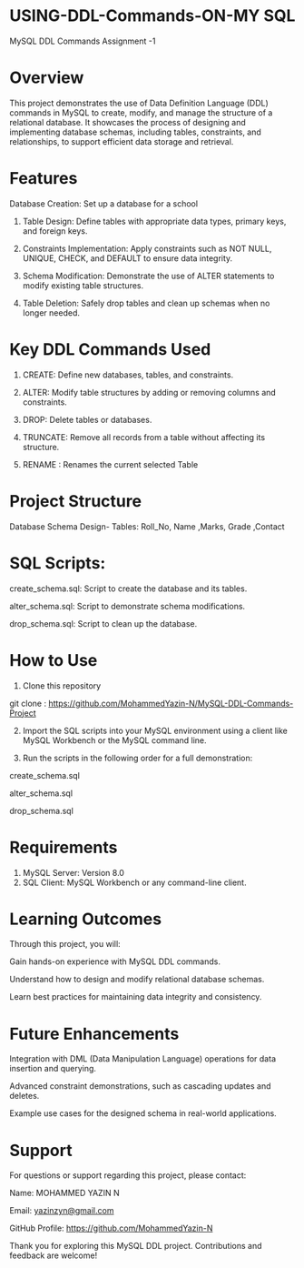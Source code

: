 # USING-DDL-Commands-ON-MY SQL
MySQL DDL Commands  Assignment -1 

# Overview

This project demonstrates the use of Data Definition Language (DDL) commands in MySQL to create, modify, and manage the structure of a relational database. It showcases the process of designing and implementing database schemas, including tables, constraints, and relationships, to support efficient data storage and retrieval.

# Features

Database Creation: Set up a database for  a school

1. Table Design: Define tables with appropriate data types, primary keys, and foreign keys.

2. Constraints Implementation: Apply constraints such as NOT NULL, UNIQUE, CHECK, and DEFAULT to ensure data integrity.

3. Schema Modification: Demonstrate the use of ALTER statements to modify existing table structures.

4. Table Deletion: Safely drop tables and clean up schemas when no longer needed. 

# Key DDL Commands Used

1. CREATE: Define new databases, tables, and constraints.

2. ALTER: Modify table structures by adding or removing columns and constraints.

3. DROP: Delete tables or databases.

4. TRUNCATE: Remove all records from a table without affecting its structure.

5. RENAME : Renames the  current selected Table

# Project Structure

Database Schema Design-
Tables:  Roll_No, Name ,Marks, Grade ,Contact 

# SQL Scripts:

create_schema.sql: Script to create the database and its tables.

alter_schema.sql: Script to demonstrate schema modifications.

drop_schema.sql: Script to clean up the database.

# How to Use

1. Clone this repository

git clone : https://github.com/MohammedYazin-N/MySQL-DDL-Commands-Project

2. Import the SQL scripts into your MySQL environment using a client like MySQL Workbench or the MySQL command line.

3. Run the scripts in the following order for a full demonstration:

create_schema.sql

alter_schema.sql

drop_schema.sql

# Requirements

1. MySQL Server: Version 8.0
2. SQL Client: MySQL Workbench or any command-line client.

   
# Learning Outcomes

Through this project, you will:

Gain hands-on experience with MySQL DDL commands.

Understand how to design and modify relational database schemas.

Learn best practices for maintaining data integrity and consistency.

# Future Enhancements

Integration with DML (Data Manipulation Language) operations for data insertion and querying.

Advanced constraint demonstrations, such as cascading updates and deletes.

Example use cases for the designed schema in real-world applications.

# Support

For questions or support regarding this project, please contact:

Name: MOHAMMED YAZIN N 

Email: yazinzyn@gmail.com

GitHub Profile: https://github.com/MohammedYazin-N

Thank you for exploring this MySQL DDL project. Contributions and feedback are welcome!


